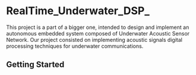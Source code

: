 # RealTime_Underwater_DSP_

This project is a part of a bigger one, intended to design and implement an autonomous embedded system composed of Underwater Acoustic Sensor Network. Our project consisted on implementing acoustic signals digital processing techniques for underwater communications.

## Getting Started
